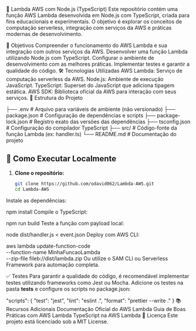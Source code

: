 🧪 Lambda AWS com Node.js (TypeScript)
Este repositório contém uma função AWS Lambda desenvolvida em Node.js com TypeScript, criada para fins educacionais e experimentais. 
O objetivo é explorar os conceitos de computação serverless, integração com serviços da AWS e práticas modernas de desenvolvimento.

🎯 Objetivos
Compreender o funcionamento do AWS Lambda e sua integração com outros serviços da AWS.
Desenvolver uma função Lambda utilizando Node.js com TypeScript.
Configurar o ambiente de desenvolvimento com as melhores práticas.
Implementar testes e garantir a qualidade do código.
🛠️ Tecnologias Utilizadas
AWS Lambda: Serviço de computação serverless da AWS.
Node.js: Ambiente de execução JavaScript.
TypeScript: Superset do JavaScript que adiciona tipagem estática.
AWS SDK: Biblioteca oficial da AWS para interação com seus serviços.
📁 Estrutura do Projeto

├── .env                 # Arquivo para variáveis de ambiente (não versionado)
├── package.json         # Configuração de dependências e scripts
├── package-lock.json    # Registro exato das versões das dependências
├── tsconfig.json        # Configuração do compilador TypeScript
├── src/                 # Código-fonte da função Lambda (ex: handler.ts)
└── README.md            # Documentação do projeto
       


## 🚀 Como Executar Localmente

1. **Clone o repositório:**

   ```bash
   git clone https://github.com/odavid062/Lambda-AWS.git
   cd Lambda-AWS
Instale as dependências:

npm install
Compile o TypeScript:

npm run build
Teste a função com payload local:

node dist/handler.js < event.json
Deploy com AWS CLI:

aws lambda update-function-code \
  --function-name MinhaFuncaoLambda \
  --zip-file fileb://dist/lambda.zip
Ou utilize o SAM CLI ou Serverless Framework para automação completa.

✅ Testes
Para garantir a qualidade do código, é recomendável implementar testes utilizando frameworks como Jest ou Mocha. Adicione os testes na pasta __tests__ e configure os scripts no package.json:

"scripts": {
  "test": "jest",
  "lint": "eslint .",
  "format": "prettier --write ."
}
📚 Recursos Adicionais
Documentação Oficial do AWS Lambda
Guia de Boas Práticas com AWS Lambda
TypeScript na AWS Lambda
📝 Licença
Este projeto está licenciado sob a MIT License.
